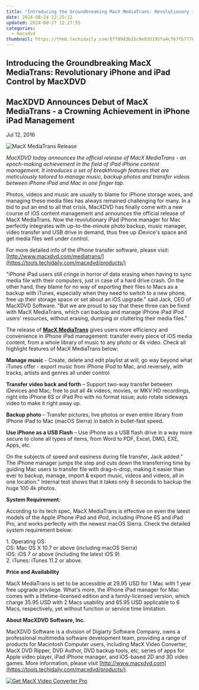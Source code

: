 ```yaml
---
title: "Introducing the Groundbreaking MacX MediaTrans: Revolutionary iPhone and iPad Control by MacXDVD"
date: 2024-08-24 22:25:12
updated: 2024-08-27 12:27:55
categories:
  - macxdvd
thumbnail: https://thmb.techidaily.com/87f89d3b15c9e03d195fa4c767fb7770437292a210562c1ab5e7ca0ee4b18377.jpg
---
```


## Introducing the Groundbreaking MacX MediaTrans: Revolutionary iPhone and iPad Control by MacXDVD

## MacXDVD Announces Debut of MacX MediaTrans - a Crowning Achievement in iPhone iPad Management 

Jul 12, 2016

![MacX MediaTrans Release](https://www.macxdvd.com/press-room/image/media.png) 

_MacXDVD today announces the official release of MacX MediaTrans - an epoch-making achievement in the field of iPad iPhone content management. It introduces a set of breakthrough features that are meticulously tailored to manage music, backup photos and transfer videos between iPhone iPad and Mac in one finger tap._ 

Photos, videos and music are usually to blame for iPhone storage woes, and managing these media files has always remained challenging for many. In a bid to put an end to all that crisis, MacXDVD has finally come with a new course of iOS content management and announces the official release of MacX MediaTrans. Now the revolutionary iPad iPhone manager for Mac perfectly integrates with up-to-the-minute photo backup, music manager, video transfer and USB drive in demand, thus free up iDevice's space and get media files well under control. 

For more detailed info of the iPhone transfer software, please visit: [http://www.macxdvd.com/mediatrans/](https://tools.techidaily.com/macxdvd/products/) 

"iPhone iPad users still cringe in horror of data erasing when having to sync media file with their computers, just in case of a hard drive crash. On the other hand, they blame for no way of exporting their files to Macs as a backup with iTunes, especially when they need to switch to a new phone, free up their storage space or set about an iOS upgrade." said Jack, CEO of MacXDVD Software. "But we are proud to say that these three can be fixed with MacX MediaTrans, which can backup and manage iPhone iPad iPod users' resources, without erasing, dumping or cluttering their media files." 

The release of [**MacX MediaTrans**](https://tools.techidaily.com/macxdvd/products/) gives users more efficiency and convenience in iPhone iPad management: transfer every piece of iOS media content, from a whole library of music to any photo or 4k video. Check all highlight features of MacX MediaTrans below: 

**Manage music** \- Create, delete and edit playlist at will; go way beyond what iTunes offer - export music from iPhone iPod to Mac, and reversely, with tracks, artists and genres all under control. 

**Transfer video back and forth** – Support two-way transfer between iDevices and Mac; free to put all 4k videos, movies, or MKV HD recordings, right into iPhone 6S or iPad Pro with no format issue; auto rotate sideways video to make it right away up. 

**Backup photo** – Transfer pictures, live photos or even entire library from iPhone iPad to Mac (macOS Sierra) in batch in bullet-fast speed.

**Use iPhone as a USB Flash** – Use iPhone as a USB flash drive in a way more secure to clone all types of items, from Word to PDF, Excel, DMG, EXE, Apps, etc. 

On the subjects of speed and easiness during file transfer, Jack added:" The iPhone manager jumps the step and cuts down the transferring time by guiding Mac users to transfer file with drag-n-drop, making it easier than ever to backup, manage, import & export music, videos and videos, all in one location." Internal test shows that it takes only 8 seconds to backup the huge 100 4k photos. 

**System Requirement:** 

According to its tech spec, MacX MediaTrans is effective on even the latest models of the Apple iPhone iPad and iPod, including iPhone 6S and iPad Pro, and works perfectly with the newest macOS Sierra. Check the detailed system requirement below: 

1\. Operating OS:  
OS: Mac OS X 10.7 or above (including macOS Sierra)  
iOS: iOS 7 or above (including the latest iOS 9)  
2\. iTunes: iTunes 11.2 or above. 

**Price and Availability**

MacX MediaTrans is set to be accessible at 29.95 USD for 1 Mac with 1 year free upgrade privilege. What's more, the iPhone iPad manager for Mac comes with a lifetime-licensed edition and a family-licensed version, which charge 35.95 USD with 2 Macs usability and 65.95 USD applicable to 6 Macs, respectively, yet without function or service time limitation.

**About MacXDVD Software, Inc.**

MacXDVD Software is a division of Digiarty Software Company, owns a professional multimedia software development team, providing a range of products for Macintosh Computer users, including MacX Video Converter, MacX DVD Ripper, DVD Author, DVD backup tools, etc, series of apps for Apple video player, iPad iPhone manager, and iOS-based 2D and 3D video games. More information, please visit [http://www.macxdvd.com](https://tools.techidaily.com/macxdvd/products/). 

[![Get MacX Video Converter Pro](https://www.macxdvd.com/press-room/../adv/mvcp-banner-r.jpg)](https://tools.techidaily.com/macxdvd/products/)

<ins class="adsbygoogle"
     style="display:block"
     data-ad-format="autorelaxed"
     data-ad-client="ca-pub-7571918770474297"
     data-ad-slot="1223367746"></ins>



<ins class="adsbygoogle"
     style="display:block"
     data-ad-client="ca-pub-7571918770474297"
     data-ad-slot="8358498916"
     data-ad-format="auto"
     data-full-width-responsive="true"></ins>

